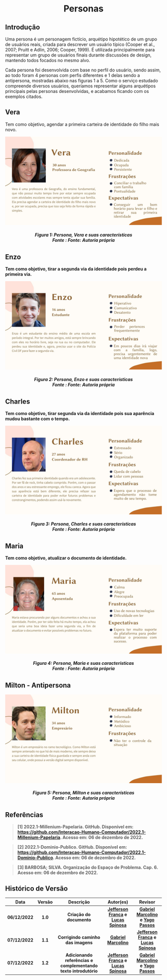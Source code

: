 <h1 align="center">Personas</h1>

## Introdução
Uma persona é um personagem fictício, arquétipo hipotético de um grupo de usuários reais, criada para descrever um usuário típico (Cooper et al., 2007; Pruitt e Adlin,
2006; Cooper, 1999). É utilizada principalmente para representar um grupo de usuários finais durante discussões de design, mantendo todos focados no mesmo alvo.

Cada persona foi desenvolvida com base no perfil do usuário, sendo assim, ao todo foram 4 personas com perfis diferentes e 1 delas sendo a antipersona, mostradas abaixo nas figuras 1 a 5. Como o serviço estudado compreende diversos usuários, queríamos representar alguns arquétipos principais pelas personas desenvolvidas, e acabamos ficando com os exemplos citados.

## Vera

Tem como objetivo, agendar a primeira carteira de identidade do filho mais novo.

![Persona, Vera e suas características](images/../../images/personas/Vera.jpg)
<figcaption align='center'>
   <h6><b>Figura 1: Persona, Vera e suas características<br>Fonte : Fonte: Autoria própria</br></h6>
</figcaption>

## Enzo

Tem como objetivo, tirar a segunda via da identidade pois perdeu a primeira via.

![Persona, Enzo e suas características](images/../../images/personas/Enzo.jpg)
<figcaption align='center'>
   <h6><b>Figura 2: Persona, Enzo e suas características<br>Fonte : Fonte: Autoria própria</br></h6>
</figcaption>

## Charles

Tem como objetivo, tirar segunda via da identidade pois sua aparência mudou bastante com o tempo.

![Persona, Charles e suas características](images/../../images/personas/Charles.jpg)
<figcaption align='center'>
   <h6><b>Figura 3: Persona, Charles e suas características<br>Fonte : Fonte: Autoria própria</br></h6>
</figcaption>

## Maria

Tem como objetivo, atualizar o documento de identidade.

![Persona, Maria e suas características](images/../../images/personas/Maria.jpg)
<figcaption align='center'>
   <h6><b>Figura 4: Persona, Maria e suas características<br>Fonte : Fonte: Autoria própria</br></h6>
</figcaption>

## Milton - Antipersona

![Persona, Milton e suas características](images/../../images/personas/Milton.jpg)
<figcaption align='center'>
   <h6><b>Figura 5: Persona, Milton e suas características<br>Fonte : Fonte: Autoria própria</br></h6>
</figcaption>

## Referências

> [1] 2022.1-Millenium-Papelaria. GitHub. Disponível em: https://github.com/Interacao-Humano-Computador/2022.1-Millenium-Papelaria. Acesso em: 06 de dezembro de 2022.

> [2] 2022.1-Dominio-Publico. GitHub. Disponível em: https://github.com/Interacao-Humano-Computador/2022.1-Dominio-Publico. Acesso em: 06 de dezembro de 2022.

> [3] BARBOSA; SILVA. **Organização do Espaço de Problema**. Cap. 6. Acesso em: 06 de dezembro de 2022.

## Histórico de Versão

|    Data    | Versão |                          Descrição                          |                                            Autor(es)                                             |                                               Revisor                                                |
| :--------: | :----: | :---------------------------------------------------------: | :----------------------------------------------------------------------------------------------: | :--------------------------------------------------------------------------------------------------: |
| 06/12/2022 |  1.0   |                    Criação do documento                     | [Jefferson Franca](https://github.com/Frans6) e [Lucas Spinosa](https://github.com/LucasSpinosa) | [Gabriel Marcolino](https://github.com/GabrielMR360) e [Yago Passos](https://github.com/yagompassos) |
| 07/12/2022 |  1.1   |               Corrigindo caminho das imagens                |                       [Gabriel Marcolino](https://github.com/GabrielMR360)                       |   [Jefferson Franca](https://github.com/Frans6) e [Lucas Spinosa](https://github.com/LucasSpinosa)   |
| 07/12/2022 |  1.2   | Adicionando referências e complementando texto introdutório | [Jefferson Franca](https://github.com/Frans6) e [Lucas Spinosa](https://github.com/LucasSpinosa) | [Gabriel Marcolino](https://github.com/GabrielMR360) e [Yago Passos](https://github.com/yagompassos) |
